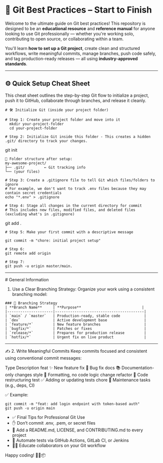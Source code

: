 # 🚀 Git Best Practices – Start to Finish

Welcome to the ultimate guide on Git best practices! This repository is designed to be an **educational resource** and **reference manual** for anyone looking to use Git professionally — whether you're working solo, contributing to open source, or collaborating within a team.

You'll learn **how to set up a Git project**, create clean and structured workflows, write meaningful commits, manage branches, push code safely, and tag production-ready releases — all using **industry-approved standards**.

---

## ⚙️ Quick Setup Cheat Sheet

This cheat sheet outlines the step-by-step Git flow to initialize a project, push it to GitHub, collaborate through branches, and release it cleanly.

```
# 🛠️ Initialize Git (inside your project folder)

# Step 1: Create your project folder and move into it
  mkdir your-project-folder
  cd your-project-folder

# Step 2: Initialize Git inside this folder - This creates a hidden .git/ directory to track your changes.

  ```
  git init
  ```
  📁 Folder structure after setup:
  my-awesome-project/
  ├── .git/         ← Git tracking info
  └── (your files)

# Step 3: Create a .gitignore file to tell Git which files/folders to ignore
  # For example, we don't want to track .env files because they may contain secret credentials
  echo "*.env" > .gitignore

# Step 4: Stage all changes in the current directory for commit
  # This includes new files, modified files, and deleted files (excluding what's in .gitignore)
  ```
  git add .
  ```
# Step 5: Make your first commit with a descriptive message

git commit -m "chore: initial project setup"

# Step 6:
git remote add origin

# Step 7:
git push -u origin master/main. 
```

<hr>
# General Information

1. Use a Clear Branching Strategy: Organize your work using a consistent branching model:
```
### 🌳 Branching Strategy
| **Branch Name**     | **Purpose**                            |
|---------------------|-----------------------------------------|
| `main` / `master`   | Production-ready, stable code           |
| `dev`               | Active development base                 |
| `feature/*`         | New feature branches                    |
| `bugfix/*`          | Patches or fixes                        |
| `release/*`         | Prepares for production release         |
| `hotfix/*`          | Urgent fix on live product              |
```
<hr>
✍️ 2.  Write Meaningful Commits
Keep commits focused and consistent using conventional commit messages:

Type	Description
feat	✨ New feature
fix	🐛 Bug fix
docs	📚 Documentation-only changes
style	💅 Formatting, no code logic change
refactor	🔨 Code restructuring
test	✅ Adding or updating tests
chore	🔧 Maintenance tasks (e.g., deps, CI)

✅ Example:
```
git commit -m "feat: add login endpoint with token-based auth"
git push -u origin main 

```


- ✅ Final Tips for Professional Git Use
- ✋ Don’t commit .env, .pem, or secret files
- 📜 Add a README.md, LICENSE, and CONTRIBUTING.md to every project
- 🧪 Automate tests via GitHub Actions, GitLab CI, or Jenkins
- 👨‍🏫 Educate collaborators on your Git workflow

Happy coding! 🎉🔧📦
